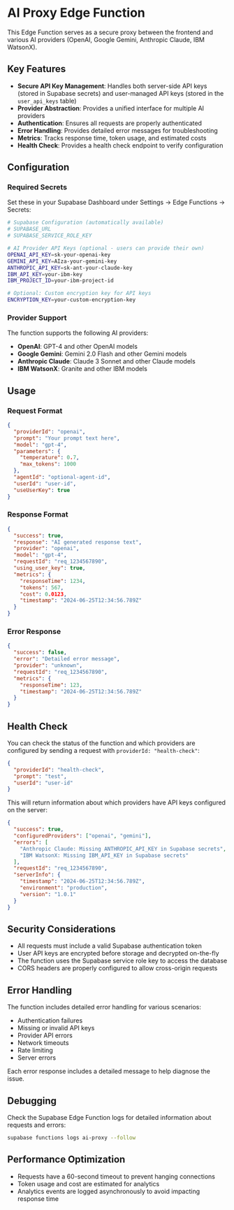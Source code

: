 # AI Proxy Edge Function

This Edge Function serves as a secure proxy between the frontend and various AI providers (OpenAI, Google Gemini, Anthropic Claude, IBM WatsonX).

## Key Features

- **Secure API Key Management**: Handles both server-side API keys (stored in Supabase secrets) and user-managed API keys (stored in the `user_api_keys` table)
- **Provider Abstraction**: Provides a unified interface for multiple AI providers
- **Authentication**: Ensures all requests are properly authenticated
- **Error Handling**: Provides detailed error messages for troubleshooting
- **Metrics**: Tracks response time, token usage, and estimated costs
- **Health Check**: Provides a health check endpoint to verify configuration

## Configuration

### Required Secrets

Set these in your Supabase Dashboard under Settings → Edge Functions → Secrets:

```bash
# Supabase Configuration (automatically available)
# SUPABASE_URL
# SUPABASE_SERVICE_ROLE_KEY

# AI Provider API Keys (optional - users can provide their own)
OPENAI_API_KEY=sk-your-openai-key
GEMINI_API_KEY=AIza-your-gemini-key
ANTHROPIC_API_KEY=sk-ant-your-claude-key
IBM_API_KEY=your-ibm-key
IBM_PROJECT_ID=your-ibm-project-id

# Optional: Custom encryption key for API keys
ENCRYPTION_KEY=your-custom-encryption-key
```

### Provider Support

The function supports the following AI providers:

- **OpenAI**: GPT-4 and other OpenAI models
- **Google Gemini**: Gemini 2.0 Flash and other Gemini models
- **Anthropic Claude**: Claude 3 Sonnet and other Claude models
- **IBM WatsonX**: Granite and other IBM models

## Usage

### Request Format

```json
{
  "providerId": "openai",
  "prompt": "Your prompt text here",
  "model": "gpt-4",
  "parameters": {
    "temperature": 0.7,
    "max_tokens": 1000
  },
  "agentId": "optional-agent-id",
  "userId": "user-id",
  "useUserKey": true
}
```

### Response Format

```json
{
  "success": true,
  "response": "AI generated response text",
  "provider": "openai",
  "model": "gpt-4",
  "requestId": "req_1234567890",
  "using_user_key": true,
  "metrics": {
    "responseTime": 1234,
    "tokens": 567,
    "cost": 0.0123,
    "timestamp": "2024-06-25T12:34:56.789Z"
  }
}
```

### Error Response

```json
{
  "success": false,
  "error": "Detailed error message",
  "provider": "unknown",
  "requestId": "req_1234567890",
  "metrics": {
    "responseTime": 123,
    "timestamp": "2024-06-25T12:34:56.789Z"
  }
}
```

## Health Check

You can check the status of the function and which providers are configured by sending a request with `providerId: "health-check"`:

```json
{
  "providerId": "health-check",
  "prompt": "test",
  "userId": "user-id"
}
```

This will return information about which providers have API keys configured on the server:

```json
{
  "success": true,
  "configuredProviders": ["openai", "gemini"],
  "errors": [
    "Anthropic Claude: Missing ANTHROPIC_API_KEY in Supabase secrets",
    "IBM WatsonX: Missing IBM_API_KEY in Supabase secrets"
  ],
  "requestId": "req_1234567890",
  "serverInfo": {
    "timestamp": "2024-06-25T12:34:56.789Z",
    "environment": "production",
    "version": "1.0.1"
  }
}
```

## Security Considerations

- All requests must include a valid Supabase authentication token
- User API keys are encrypted before storage and decrypted on-the-fly
- The function uses the Supabase service role key to access the database
- CORS headers are properly configured to allow cross-origin requests

## Error Handling

The function includes detailed error handling for various scenarios:

- Authentication failures
- Missing or invalid API keys
- Provider API errors
- Network timeouts
- Rate limiting
- Server errors

Each error response includes a detailed message to help diagnose the issue.

## Debugging

Check the Supabase Edge Function logs for detailed information about requests and errors:

```bash
supabase functions logs ai-proxy --follow
```

## Performance Optimization

- Requests have a 60-second timeout to prevent hanging connections
- Token usage and cost are estimated for analytics
- Analytics events are logged asynchronously to avoid impacting response time